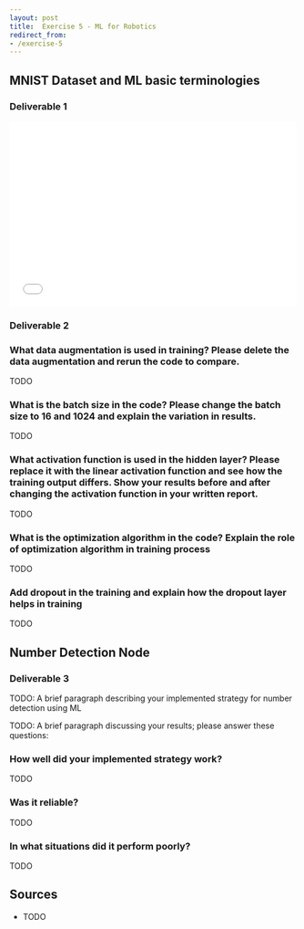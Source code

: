 ```yaml
---
layout: post
title:  Exercise 5 - ML for Robotics
redirect_from:
- /exercise-5
---
```


## MNIST Dataset and ML basic terminologies

### Deliverable 1

<iframe
    width="100%"
    height="325"
    src="/cmput-412-website/images/exercise-4/deliverable-1-backprop.pdf"
    frameborder="0">
</iframe>

### Deliverable 2

### What data augmentation is used in training? Please delete the data augmentation and rerun the code to compare.

TODO

### What is the batch size in the code? Please change the batch size to 16 and 1024 and explain the variation in results.

TODO

### What activation function is used in the hidden layer? Please replace it with the linear activation function and see how the training output differs. Show your results before and after changing the activation function in your written report.

TODO

### What is the optimization algorithm in the code? Explain the role of optimization algorithm in training process

TODO

### Add dropout in the training and explain how the dropout layer helps in training

TODO

## Number Detection Node

### Deliverable 3

TODO: A brief paragraph describing your implemented strategy for number detection using ML

TODO: A brief paragraph discussing your results; please answer these questions:

### How well did your implemented strategy work?

TODO

### Was it reliable?

TODO

### In what situations did it perform poorly?

TODO

## Sources

- TODO

